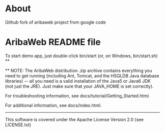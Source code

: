 About
=====

Github fork of aribaweb project from google code

AribaWeb README file
====================

To start demo app, just double-click bin/start (or, on Windows, bin/start.sh) **

** NOTE:  The AribaWeb distribution .zip archive contains everything you need
to get running (including Ant, Tomcat, and the HSQLDB Java database
libraries) -- all you need is a valid installation of the Java5 or
Java6 JDK (not just the JRE).  Just make sure that your JAVA_HOME is set correctly).

For troubleshooting information, see docs/tutorial/Getting_Started.htm)

For additional information, see docs/index.html.

---
This software is covered under the Apache License Version 2.0 (see LICENSE.txt)
